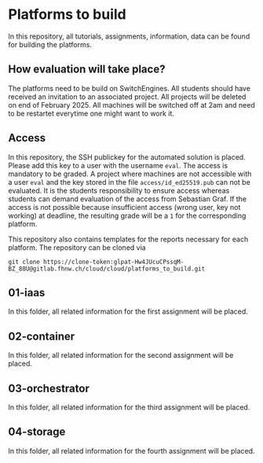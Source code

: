 # Platforms to build

In this repository, all tutorials, assignments, information, data can be found for building the platforms.

## How evaluation will take place?

The platforms need to be build on SwitchEngines.
All students should have received an invitation to an associated project.
All projects will be deleted on end of February 2025.
All machines will be switched off at 2am and need to be restartet everytime one might want to work it.

## Access

In this repository, the SSH publickey for the automated solution is placed.
Please add this key to a user with the username `eval`.
The access is mandatory to be graded.
A project where machines are not accessible with a user `eval` and the key stored in the file `access/id_ed25519.pub` can not be evaluated.
It is the students responsibility to ensure access whereas students can demand evaluation of the access from Sebastian Graf.
If the access is not possible because insufficient access (wrong user, key not working) at deadline, the resulting grade will be a `1` for the corresponding platform.

This repository also contains templates for the reports necessary for each platform. The repository can be cloned via
```
git clone https://clone-token:glpat-Hw4JUcuCPssqM-BZ_88U@gitlab.fhnw.ch/cloud/cloud/platforms_to_build.git
```


## 01-iaas

In this folder, all related information for the first assignment will be placed.

## 02-container

In this folder, all related information for the second assignment will be placed.

## 03-orchestrator

In this folder, all related information for the third assignment will be placed.

## 04-storage

In this folder, all related information for the fourth assignment will be placed.